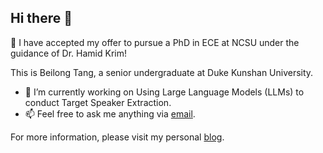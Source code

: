 ## Hi there 👋

🎉 I have accepted my offer to pursue a PhD in ECE at NCSU under the guidance of Dr. Hamid Krim!

This is Beilong Tang, a senior undergraduate at Duke Kunshan University. 
- 🔭 I’m currently working on Using Large Language Models (LLMs) to conduct Target Speaker Extraction.
- 📫 Feel free to ask me anything via  [email](mailto:btang5@ncsu.edu).

For more information, please visit my personal [blog](https://beilong-tang.github.io/).
